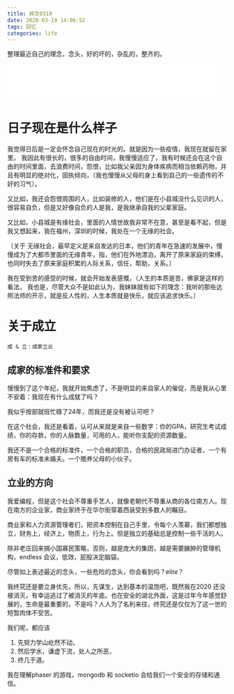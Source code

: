 ```yaml
---
title: 碎念0319
date: 2020-03-19 14:06:52
tags: 回忆
categories: life
---
```


整理最近自己的理念，念头，好的坏的，杂乱的，整齐的。

<iframe frameborder="no" border="0" marginwidth="0" marginheight="0" width=497 height=86 src="//music.163.com/outchain/player?type=2&id=604877&auto=1&height=66"></iframe>

<!--more-->

# 日子现在是什么样子

我觉得日后是一定会怀念自己现在的时光的。就是因为一些疫情，我现在就留在家里。 我因此有很长的，很多的自由时间，我慢慢适应了，我有时候还会在这个自由的时间里面，去浪费时间，怨恨，比如我父亲因为身体疾病而相当依赖药物，并且有明显的绝对化，固执倾向，（我也慢慢从父母的身上看到自己的一些遗传的不好的习气）。

又比如，我还会怨恨周围的人，比如装修的人，他们是在小县城没什么见识的人，很容易自负，但是又好像自负的人是我，是我继承自我的父辈家庭。

又比如，小县城是有缘社会，里面的人情世故我非常不在意，甚至是看不起，但是我又想起来，我在福州，深圳的时候，我处在一个无缘的社会。

（关于 无缘社会，最早定义是来自发达的日本，他们的青年在急速的发展中，慢慢成为了大都市里面的无缘青年，指，他们在外地漂泊，离开了原来家庭的束缚，也同时失去了原来家庭积累的人际关系，信任，帮助，关系。）


我在受到苦的感受的时候，就会开始发表感慨，（人生的本质是苦，佛家是这样的看法， 我也是，尽管大众不是如此认为，我妹妹就有如下的理念：我听的那些达照法师的开示，就是反人性的，人生本质就是快乐，就应该追求快乐。）

# 关于成立

    成 & 立：成家立业

## 成家的标准件和要求

慢慢到了这个年纪，我就开始焦虑了，不是明显的来自家人的催促，而是我从心里不安着：我现在有什么成就了吗？

我似乎按部就班忙碌了24年，而我还是没有被认可吧？

在这个社会，我还是看着，认可从来就是来自一些数字：你的GPA，研究生考试成绩，你的存款，你的人脉数量，可用的人，能听你支配的资源数量。

我还不是一个合格的标准件，一个合格的职员，合格的民政局进门办证者，一个有房有车的标准未婚夫。一个赡养父母的小伙子。

## 立业的方向

我爱编程，但是这个社会不尊重手艺人，就像老朝代不尊重从商的各位南方人。现在南方的企业家，商业家终于在华尔街穿着西装受到多数人的瞩目。

商业家和人力资源管理者们，把资本控制在自己手里，令每个人羡慕，我们都想独立，财务上，经济上，物质上，行为上。但是独立的基础总是控制一些干活的人。

除非老庄回来搞小国寡民策略，否则，越是庞大的集团，越是需要臃肿的管理机构，endless 会议，低效，屁股决定脑袋。

尽管如上表述最近的念头，一些危险的念头，你会看到吗？elite？

我终究还是要立身优先，所以，先谋生，达到基本的温饱吧，既然我在2020 还没被消灭，有幸运逃过了被消灭的年底。也在安全的湖北外面，这是过年今年感觉舒展的，生命是最重要的，不是吗？人人为了名利来往，终究还是仅仅为了这一世的短暂肉体不受苦。

我们呢，都应该

1. 先努力学山屹然不动，
2. 然后学水，谦虚下流，处人之所恶，
3. 终几于道。

我在理解phaser 的游戏，mongodb 和 socketio 会给我们一个安全的存储和通信。